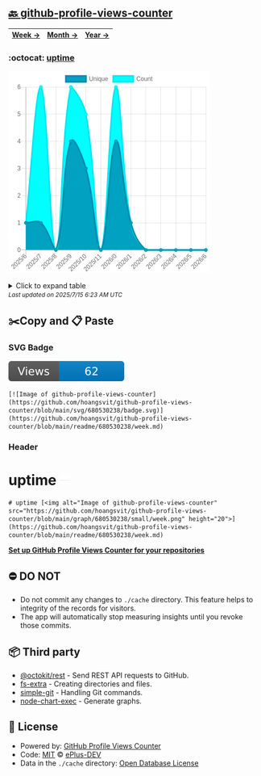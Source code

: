 ## [🔙 github-profile-views-counter](https://github.com/hoangsvit/github-profile-views-counter)
| [**Week →**](https://github.com/hoangsvit/github-profile-views-counter/blob/main/readme/680530238/week.md) | [**Month →**](https://github.com/hoangsvit/github-profile-views-counter/blob/main/readme/680530238/month.md) | [**Year →**](https://github.com/hoangsvit/github-profile-views-counter/blob/main/readme/680530238/year.md) |
| ---- | ---- | ----- |
### :octocat: [uptime](https://github.com/hoangsvit/uptime)
![Image of github-profile-views-counter](https://github.com/hoangsvit/github-profile-views-counter/blob/main/graph/680530238/large/year.png)

<details>
	<summary>Click to expand table</summary>
	<h2>:calendar: Year Page Views Table</h2>
<table>
	<tr>
		<th>
			Last Updated
		</th>
		<th>
			Unique
		</th>
		<th>
			Count
		</th>
	</tr>
	<tr>
		<td>
			<code>2025/7/1</code>
		</td>
		<td>
			<code>0</code>
		</td>
		<td>
			<code>0</code>
		</td>
	</tr>
	<tr>
		<td>
			<code>2025/6/1</code>
		</td>
		<td>
			<code>0</code>
		</td>
		<td>
			<code>0</code>
		</td>
	</tr>
	<tr>
		<td>
			<code>2025/5/1</code>
		</td>
		<td>
			<code>0</code>
		</td>
		<td>
			<code>0</code>
		</td>
	</tr>
	<tr>
		<td>
			<code>2025/4/1</code>
		</td>
		<td>
			<code>0</code>
		</td>
		<td>
			<code>0</code>
		</td>
	</tr>
	<tr>
		<td>
			<code>2025/3/1</code>
		</td>
		<td>
			<code>0</code>
		</td>
		<td>
			<code>0</code>
		</td>
	</tr>
	<tr>
		<td>
			<code>2025/2/1</code>
		</td>
		<td>
			<code>1</code>
		</td>
		<td>
			<code>1</code>
		</td>
	</tr>
	<tr>
		<td>
			<code>2025/1/1</code>
		</td>
		<td>
			<code>4</code>
		</td>
		<td>
			<code>6</code>
		</td>
	</tr>
	<tr>
		<td>
			<code>2024/12/1</code>
		</td>
		<td>
			<code>0</code>
		</td>
		<td>
			<code>0</code>
		</td>
	</tr>
	<tr>
		<td>
			<code>2024/11/1</code>
		</td>
		<td>
			<code>3</code>
		</td>
		<td>
			<code>5</code>
		</td>
	</tr>
	<tr>
		<td>
			<code>2024/10/1</code>
		</td>
		<td>
			<code>4</code>
		</td>
		<td>
			<code>6</code>
		</td>
	</tr>
	<tr>
		<td>
			<code>2024/9/1</code>
		</td>
		<td>
			<code>0</code>
		</td>
		<td>
			<code>0</code>
		</td>
	</tr>
	<tr>
		<td>
			<code>2024/8/1</code>
		</td>
		<td>
			<code>1</code>
		</td>
		<td>
			<code>6</code>
		</td>
	</tr>
	<tr>
		<td>
			<code>2024/7/1</code>
		</td>
		<td>
			<code>1</code>
		</td>
		<td>
			<code>1</code>
		</td>
	</tr>
</table>

</details>
<small><i>Last updated on 2025/7/15 6:23 AM UTC</i></small>

## ✂️Copy and 📋 Paste
### SVG Badge
[![Image of github-profile-views-counter](https://github.com/hoangsvit/github-profile-views-counter/blob/main/svg/680530238/badge.svg)](https://github.com/hoangsvit/github-profile-views-counter/blob/main/readme/680530238/week.md)
```readme
[![Image of github-profile-views-counter](https://github.com/hoangsvit/github-profile-views-counter/blob/main/svg/680530238/badge.svg)](https://github.com/hoangsvit/github-profile-views-counter/blob/main/readme/680530238/week.md)
```
### Header
# uptime [<img alt="Image of github-profile-views-counter" src="https://github.com/hoangsvit/github-profile-views-counter/blob/main/graph/680530238/small/week.png" height="20">](https://github.com/hoangsvit/github-profile-views-counter/blob/main/readme/680530238/week.md)
```readme
# uptime [<img alt="Image of github-profile-views-counter" src="https://github.com/hoangsvit/github-profile-views-counter/blob/main/graph/680530238/small/week.png" height="20">](https://github.com/hoangsvit/github-profile-views-counter/blob/main/readme/680530238/week.md)
```
[**Set up GitHub Profile Views Counter for your repositories**](https://github.com/ePlus-DEV/github-profile-views-counter-template)
## ⛔ DO NOT
- Do not commit any changes to `./cache` directory. This feature helps to integrity of the records for visitors.
- The app will automatically stop measuring insights until you revoke those commits.
## 📦 Third party

- [@octokit/rest](https://www.npmjs.com/package/@octokit/rest) - Send REST API requests to GitHub.
- [fs-extra](https://www.npmjs.com/package/fs-extra) - Creating directories and files.
- [simple-git](https://www.npmjs.com/package/simple-git) - Handling Git commands.
- [node-chart-exec](https://www.npmjs.com/package/node-chart-exec) - Generate graphs.
## 📄 License
- Powered by: [GitHub Profile Views Counter](https://github.com/ePlus-DEV/github-profile-views-counter-template)
- Code: [MIT](./LICENSE) © [ePlus-DEV](https://github.com/ePlus-DEV/github-profile-views-counter-template)
- Data in the `./cache` directory: [Open Database License](https://opendatacommons.org/licenses/odbl/1-0/)